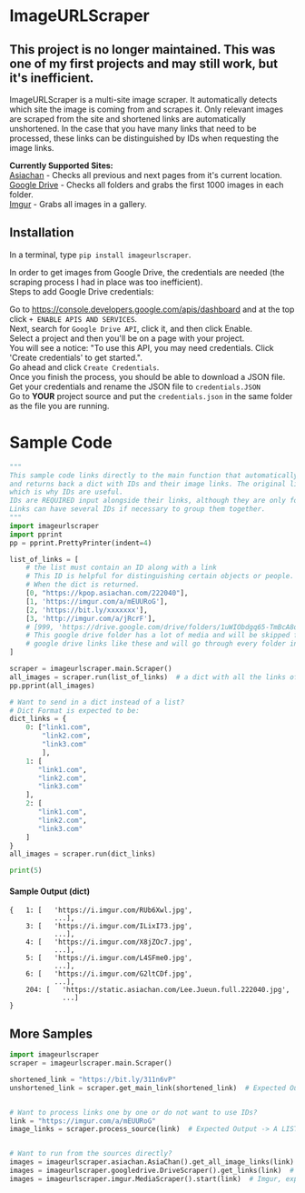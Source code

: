 # ImageURLScraper


## This project is no longer maintained. This was one of my first projects and may still work, but it's inefficient.


ImageURLScraper is a multi-site image scraper. It automatically detects which site the image is coming from and scrapes it. Only relevant images are scraped from the site and shortened links are automatically unshortened. In the case that you have many links that need to be processed, these links can be distinguished by IDs when requesting the image links.

**Currently Supported Sites:**  
[Asiachan](https://kpop.asiachan.com/)  - Checks all previous and next pages from it's current location.  
[Google Drive](https://drive.google.com/) - Checks all folders and grabs the first 1000 images in each folder.  
[Imgur](https://imgur.com/) - Grabs all images in a gallery.  

## Installation

In a terminal, type ``pip install imageurlscraper``.

In order to get images from Google Drive, the credentials are needed (the scraping process I had in place was too inefficient).  
Steps to add Google Drive credentials:

Go to https://console.developers.google.com/apis/dashboard and at the top click `+ ENABLE APIS AND SERVICES`.  
Next, search for `Google Drive API`, click it, and then click Enable.  
Select a project and then you'll be on a page with your project.  
You will see a notice: "To use this API, you may need credentials. Click 'Create credentials' to get started.".  
Go ahead and click `Create Credentials`.  
Once you finish the process, you should be able to download a JSON file.  
Get your credentials and rename the JSON file to `credentials.JSON`  
Go to **YOUR** project source and put the `credentials.json` in the same folder as the file you are running.  



# Sample Code
```python
"""
This sample code links directly to the main function that automatically processes the links 
and returns back a dict with IDs and their image links. The original link will not be shown,
which is why IDs are useful.
IDs are REQUIRED input alongside their links, although they are only for classifying links.
Links can have several IDs if necessary to group them together.
"""
import imageurlscraper
import pprint
pp = pprint.PrettyPrinter(indent=4)

list_of_links = [
    # the list must contain an ID along with a link
    # This ID is helpful for distinguishing certain objects or people.
    # When the dict is returned.
    [0, "https://kpop.asiachan.com/222040"],
    [1, 'https://imgur.com/a/mEUURoG'],
    [2, 'https://bit.ly/xxxxxxx'],
    [3, 'http://imgur.com/a/jRcrF'],
    # [999, 'https://drive.google.com/drive/folders/1uWIObdgq65-TmBcA8oJIWOnbuuR_H5PB']
    # This google drive folder has a lot of media and will be skipped for testing purposes. but it can support
    # google drive links like these and will go through every folder in that folder.
]

scraper = imageurlscraper.main.Scraper()
all_images = scraper.run(list_of_links)  # a dict with all the links of the images.
pp.pprint(all_images)  

# Want to send in a dict instead of a list?
# Dict Format is expected to be:
dict_links = {
    0: ["link1.com",
        "link2.com",
        "link3.com"
        ],
    1: [
       "link1.com",
       "link2.com",
       "link3.com"
    ],
    2: [
       "link1.com",
       "link2.com",
       "link3.com"
    ]
}
all_images = scraper.run(dict_links)

print(5)

```

#### Sample Output (dict)
```
{   1: [   'https://i.imgur.com/RUb6Xwl.jpg',
           ...],
    3: [   'https://i.imgur.com/ILixI73.jpg',
           ...],
    4: [   'https://i.imgur.com/X8jZOc7.jpg',
           ...],
    5: [   'https://i.imgur.com/L4SFme0.jpg',
           ...],
    6: [   'https://i.imgur.com/G2ltCDf.jpg',
           ...],
    204: [   'https://static.asiachan.com/Lee.Jueun.full.222040.jpg',
             ...]
}
```

## More Samples
```Python
import imageurlscraper
scraper = imageurlscraper.main.Scraper()

shortened_link = "https://bit.ly/311n6vP"
unshortened_link = scraper.get_main_link(shortened_link)  # Expected Output -> http://google.com/


# Want to process links one by one or do not want to use IDs?
link = "https://imgur.com/a/mEUURoG"
image_links = scraper.process_source(link)  # Expected Output -> A LIST of image links.


# Want to run from the sources directly?
images = imageurlscraper.asiachan.AsiaChan().get_all_image_links(link)  # Asiachan, expected output -> A LIST of image links.
images = imageurlscraper.googledrive.DriveScraper().get_links(link)  # Google Drive, expected output -> A LIST of image links.
images = imageurlscraper.imgur.MediaScraper().start(link)  # Imgur, expected output -> A LIST of image links.

```


